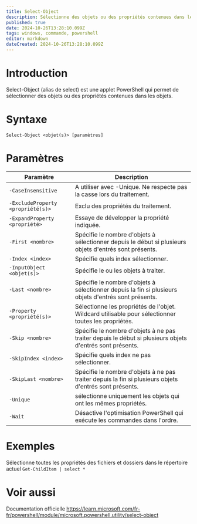 ```yaml
---
title: Select-Object
description: Sélectionne des objets ou des propriétés contenues dans les objets.
published: true
date: 2024-10-26T13:28:10.099Z
tags: windows, commande, powershell
editor: markdown
dateCreated: 2024-10-26T13:28:10.099Z
---
```


# Introduction

Select-Object (alias de select) est une applet PowerShell qui permet de sélectionner des objets ou des propriétés contenues dans les objets.

# Syntaxe

`Select-Object <objet(s)> [paramètres]`

# Paramètres

| Paramètre                         | Description                                                                                              |
| --------------------------------- | -------------------------------------------------------------------------------------------------------- |
| `-CaseInsensitive`                | A utiliser avec -Unique. Ne respecte pas la casse lors du traitement.                                    |
| `-ExcludeProperty <propriété(s)>` | Exclu des propriétés du traitement.                                                                      |
| `-ExpandProperty <propriété>`     | Essaye de développer la propriété indiquée.                                                              |
| `-First <nombre>`                 | Spécifie le nombre d'objets à sélectionner depuis le début si plusieurs objets d'entrés sont présents.   |
| `-Index <index>`                  | Spécifie quels index sélectionner.                                                                       |
| `-InputObject <objet(s)>`         | Spécifie le ou les objets à traiter.                                                                     |
| `-Last <nombre>`                  | Spécifie le nombre d'objets à sélectionner depuis la fin si plusieurs objets d'entrés sont présents.     |
| `-Property <propriété(s)>`        | Sélectionne les propriétés de l'objet. Wildcard utilisable pour sélectionner toutes les propriétés.      |
| `-Skip <nombre>`                  | Spécifie le nombre d'objets à ne pas traiter depuis le début si plusieurs objets d'entrés sont présents. |
| `-SkipIndex <index>`              | Spécifie quels index ne pas sélectionner.                                                                |
| `-SkipLast <nombre>`              | Spécifie le nombre d'objets à ne pas traiter depuis la fin si plusieurs objets d'entrés sont présents.   |
| `-Unique`                         | sélectionne uniquement les objets qui ont les mêmes propriétés.                                          |
| `-Wait`                           | Désactive l'optimisation PowerShell qui exécute les commandes dans l'ordre.                              |

# Exemples

Sélectionne toutes les propriétés des fichiers et dossiers dans le répertoire actuel
`Get-ChildItem | select *`

# Voir aussi

Documentation officielle
https://learn.microsoft.com/fr-fr/powershell/module/microsoft.powershell.utility/select-object
